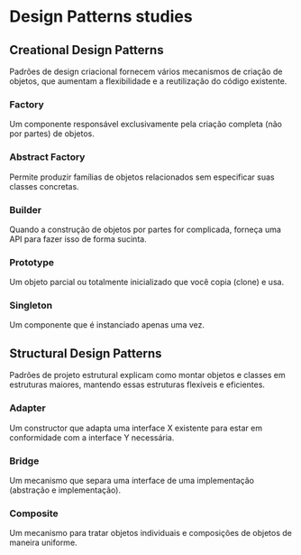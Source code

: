 # Design Patterns studies

## Creational Design Patterns

Padrões de design criacional fornecem vários mecanismos de criação de objetos, que aumentam a flexibilidade e a reutilização do código existente.

### Factory

Um componente responsável exclusivamente pela criação completa (não por partes) de objetos.

### Abstract Factory

Permite produzir famílias de objetos relacionados sem especificar suas classes concretas.

### Builder

Quando a construção de objetos por partes for complicada, forneça uma API para fazer isso de forma sucinta.

### Prototype

Um objeto parcial ou totalmente inicializado que você copia (clone) e usa.

### Singleton

Um componente que é instanciado apenas uma vez.

## Structural Design Patterns

Padrões de projeto estrutural explicam como montar objetos e classes em estruturas maiores, mantendo essas estruturas flexíveis e eficientes.

### Adapter

Um constructor que adapta uma interface X existente para estar em conformidade com a interface Y necessária.

### Bridge

Um mecanismo que separa uma interface de uma implementação (abstração e implementação).

### Composite

Um mecanismo para tratar objetos individuais e composições de objetos de maneira uniforme.
